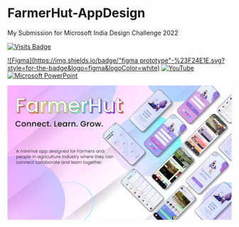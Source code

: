 # FarmerHut-AppDesign
My Submission for Microsoft India Design Challenge 2022

[![Visits Badge](https://badges.pufler.dev/visits/sahilsarin390/FarmerHut-AppDesign)](https://badges.pufler.dev)

[![Figma](https://img.shields.io/badge/"figma prototype"-%23F24E1E.svg?style=for-the-badge&logo=figma&logoColor=white)](https://www.figma.com/proto/5D3pueiQLbhTI0pn7zSb7A/FarmerHut-App?node-id=40%3A820&starting-point-node-id=40%3A820)
[![YouTube](https://img.shields.io/badge/Sahil-%23FF0000.svg?style=for-the-badge&logo=YouTube&logoColor=white)](https://youtu.be/EiLUrTWWEg0)
[![Microsoft PowerPoint](https://img.shields.io/badge/Genially-B7472A?style=for-the-badge&logo=microsoft-powerpoint&logoColor=white)](https://view.genial.ly/621255862f13e80018d05bbc/presentation-farmerhut)

![image](https://raw.githubusercontent.com/sahilsarin390/FarmerHut-AppDesign/main/Material/Thumbnail/Frame.png)
